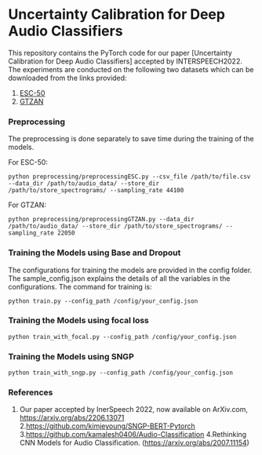 # Uncertainty Calibration for Deep Audio Classifiers

This repository contains the PyTorch code for our paper [Uncertainty Calibration for Deep Audio Classifiers] accepted by INTERSPEECH2022. The experiments are conducted on the following two datasets which can be downloaded from the links provided:
1. [ESC-50](https://github.com/karolpiczak/ESC-50)
2. [GTZAN](https://www.kaggle.com/andradaolteanu/gtzan-dataset-music-genre-classification)

### Preprocessing

The preprocessing is done separately to save time during the training of the models.

For ESC-50: 
```console
python preprocessing/preprocessingESC.py --csv_file /path/to/file.csv --data_dir /path/to/audio_data/ --store_dir /path/to/store_spectrograms/ --sampling_rate 44100
```

For GTZAN:
```console
python preprocessing/preprocessingGTZAN.py --data_dir /path/to/audio_data/ --store_dir /path/to/store_spectrograms/ --sampling_rate 22050
```

### Training the Models using Base and Dropout

The configurations for training the models are provided in the config folder. The sample_config.json explains the details of all the variables in the configurations. The command for training is: 
```console
python train.py --config_path /config/your_config.json
```

### Training the Models using focal loss
```console
python train_with_focal.py --config_path /config/your_config.json
```

### Training the Models using SNGP
```console
python train_with_sngp.py --config_path /config/your_config.json
```

### References
1. Our paper accepted by InerSpeech 2022, now available on ArXiv.com, https://arxiv.org/abs/2206.13071
2.https://github.com/kimjeyoung/SNGP-BERT-Pytorch
3.https://github.com/kamalesh0406/Audio-Classification
4.Rethinking CNN Models for Audio Classification. (https://arxiv.org/abs/2007.11154)
